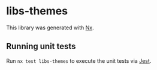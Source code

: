 # libs-themes

This library was generated with [Nx](https://nx.dev).

## Running unit tests

Run `nx test libs-themes` to execute the unit tests via [Jest](https://jestjs.io).
